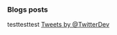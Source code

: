 ### Blogs posts
testtesttest
<a class="twitter-timeline"
  href="https://twitter.com/hinono2thinono2"
  data-width="350"
  data-height="450"
  data-chrome="nofooter noheader"
  data-tweet-limit="2">
Tweets by @TwitterDev
</a>